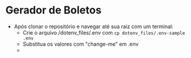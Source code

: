 # Gerador de Boletos

- Após clonar o repositório e navegar até sua raiz com um terminal:
    - Crie o arquivo /dotenv_files/.env com ```cp dotenv_files/.env-sample .env```
    - Substitua os valores com "change-me" em .env
    - 